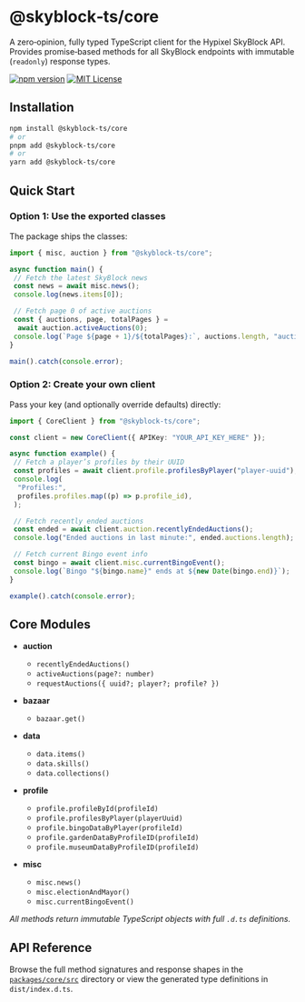 # @skyblock‑ts/core

A zero‑opinion, fully typed TypeScript client for the Hypixel SkyBlock API.  
Provides promise‑based methods for all SkyBlock endpoints with immutable (`readonly`) response types.

[![npm version](https://img.shields.io/npm/v/@skyblock-ts/core.svg)](https://www.npmjs.com/package/@skyblock-ts/core) [![MIT License](https://img.shields.io/npm/l/@skyblock-ts/core.svg)](LICENSE)

## Installation

```bash
npm install @skyblock-ts/core
# or
pnpm add @skyblock-ts/core
# or
yarn add @skyblock-ts/core
```

## Quick Start

### Option 1: Use the exported classes

The package ships the classes:

```ts
import { misc, auction } from "@skyblock-ts/core";

async function main() {
 // Fetch the latest SkyBlock news
 const news = await misc.news();
 console.log(news.items[0]);

 // Fetch page 0 of active auctions
 const { auctions, page, totalPages } =
  await auction.activeAuctions(0);
 console.log(`Page ${page + 1}/${totalPages}:`, auctions.length, "auctions");
}

main().catch(console.error);
```

### Option 2: Create your own client

Pass your key (and optionally override defaults) directly:

```ts
import { CoreClient } from "@skyblock-ts/core";

const client = new CoreClient({ APIKey: "YOUR_API_KEY_HERE" });

async function example() {
 // Fetch a player’s profiles by their UUID
 const profiles = await client.profile.profilesByPlayer("player-uuid");
 console.log(
  "Profiles:",
  profiles.profiles.map((p) => p.profile_id),
 );

 // Fetch recently ended auctions
 const ended = await client.auction.recentlyEndedAuctions();
 console.log("Ended auctions in last minute:", ended.auctions.length);

 // Fetch current Bingo event info
 const bingo = await client.misc.currentBingoEvent();
 console.log(`Bingo "${bingo.name}" ends at ${new Date(bingo.end)}`);
}

example().catch(console.error);
```

## Core Modules

- **auction**

  - `recentlyEndedAuctions()`
  - `activeAuctions(page?: number)`
  - `requestAuctions({ uuid?; player?; profile? })`

- **bazaar**

  - `bazaar.get()`

- **data**

  - `data.items()`
  - `data.skills()`
  - `data.collections()`

- **profile**

  - `profile.profileById(profileId)`
  - `profile.profilesByPlayer(playerUuid)`
  - `profile.bingoDataByPlayer(profileId)`
  - `profile.gardenDataByProfileID(profileId)`
  - `profile.museumDataByProfileID(profileId)`

- **misc**
  - `misc.news()`
  - `misc.electionAndMayor()`
  - `misc.currentBingoEvent()`

_All methods return immutable TypeScript objects with full `.d.ts` definitions._

## API Reference

Browse the full method signatures and response shapes in the [`packages/core/src`](https://github.com/unloopedmido/skyblockts/tree/main/packages/core/src) directory or view the generated type definitions in `dist/index.d.ts`.